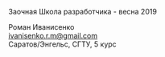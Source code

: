 Заочная Школа разработчика  - весна 2019 

Роман Иванисенко  
ivanisenko.r.m@gmail.com  
Саратов/Энгельс, СГТУ, 5 курс
